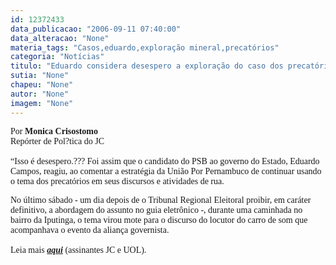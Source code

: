 ```yaml
---
id: 12372433
data_publicacao: "2006-09-11 07:40:00"
data_alteracao: "None"
materia_tags: "Casos,eduardo,exploração mineral,precatórios"
categoria: "Notícias"
titulo: "Eduardo considera desespero a exploração do caso dos precatórios"
sutia: "None"
chapeu: "None"
autor: "None"
imagem: "None"
---
```

<p><P><FONT face=Verdana>Por <STRONG>Monica Crisostomo</STRONG><BR>Repórter de Pol?tica do JC<BR><BR>“Isso é desespero.??? Foi assim que o candidato do PSB ao governo do Estado, Eduardo Campos, reagiu, ao comentar a estratégia da União Por Pernambuco de continuar usando o tema dos precatórios em seus discursos e atividades de rua. </FONT></P></p>
<p><P><FONT face=Verdana>No último sábado - um dia depois de o Tribunal Regional Eleitoral proibir, em caráter definitivo, a abordagem do assunto no guia eletrônico -, durante uma caminhada no bairro da Iputinga, o tema virou mote para o discurso do locutor do carro de som que acompanhava o evento da aliança governista.<BR><BR>Leia mais <STRONG><EM><A href=\"https://jc3.uol.com.br/jornal/2006/09/11/not_200306.php\" target=_blank>aqui</A></EM></STRONG> (assinantes JC e UOL).</FONT></P> </p>
